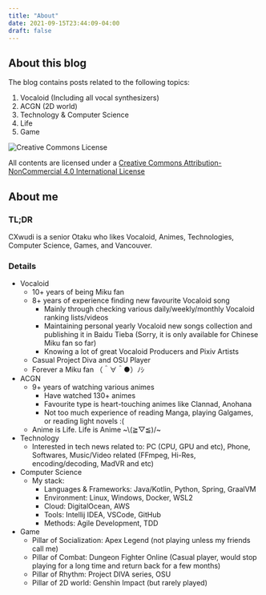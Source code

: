 ```yaml
---
title: "About"
date: 2021-09-15T23:44:09-04:00
draft: false
---
```


## About this blog

The blog contains posts related to the following topics:

1. Vocaloid (Including all vocal synthesizers)
2. ACGN (2D world)
3. Technology & Computer Science
4. Life
5. Game

![Creative Commons License](https://i.creativecommons.org/l/by-nc/4.0/88x31.png)

All contents are licensed under a [Creative Commons Attribution-NonCommercial 4.0 International License](http://creativecommons.org/licenses/by-nc/4.0/)

## About me

### TL;DR

CXwudi is a senior Otaku who likes Vocaloid, Animes, Technologies, Computer Science, Games, and Vancouver.

### Details

- Vocaloid
  - 10+ years of being Miku fan
  - 8+ years of experience finding new favourite Vocaloid song
    - Mainly through checking various daily/weekly/monthly Vocaloid ranking lists/videos
    - Maintaining personal yearly Vocaloid new songs collection and publishing it in Baidu Tieba (Sorry, it is only available for Chinese Miku fan so far)
    - Knowing a lot of great Vocaloid Producers and Pixiv Artists
  - Casual Project Diva and OSU Player
  - Forever a Miku fan （＾∀＾●）ﾉｼ
- ACGN
  - 9+ years of watching various animes
    - Have watched 130+ animes
    - Favourite type is heart-touching animes like Clannad, Anohana
    - Not too much experience of reading Manga, playing Galgames, or reading light novels :(
  - Anime is Life. Life is Anime ~\\(≧▽≦)/~
- Technology
  - Interested in tech news related to: PC (CPU, GPU and etc), Phone, Softwares, Music/Video related (FFmpeg, Hi-Res, encoding/decoding, MadVR and etc)
- Computer Science
  - My stack:
    - Languages & Frameworks: Java/Kotlin, Python, Spring, GraalVM
    - Environment: Linux, Windows, Docker, WSL2
    - Cloud: DigitalOcean, AWS
    - Tools: Intellij IDEA, VSCode, GitHub
    - Methods: Agile Development, TDD
- Game
  - Pillar of Socialization: Apex Legend (not playing unless my friends call me)
  - Pillar of Combat: Dungeon Fighter Online (Casual player, would stop playing for a long time and return back for a few months)
  - Pillar of Rhythm: Project DIVA series, OSU
  - Pillar of 2D world: Genshin Impact (but rarely played)
